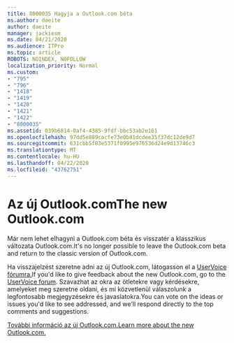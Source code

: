 ```yaml
---
title: 8000035 Hagyja a Outlook.com béta
ms.author: daeite
author: daeite
manager: jackiesm
ms.date: 04/21/2020
ms.audience: ITPro
ms.topic: article
ROBOTS: NOINDEX, NOFOLLOW
localization_priority: Normal
ms.custom:
- "795"
- "796"
- "1418"
- "1419"
- "1420"
- "1421"
- "1422"
- "8000035"
ms.assetid: 039b6814-0af4-4385-9fdf-bbc53ab2e161
ms.openlocfilehash: 97dd5e889cacfe73e0b81dcdee35f37dc12de9d7
ms.sourcegitcommit: 631cbb5f03e5371f0995e976536d24e9d13746c3
ms.translationtype: MT
ms.contentlocale: hu-HU
ms.lasthandoff: 04/22/2020
ms.locfileid: "43762751"
---
```

# <a name="the-new-outlookcom"></a><span data-ttu-id="9a586-102">Az új Outlook.com</span><span class="sxs-lookup"><span data-stu-id="9a586-102">The new Outlook.com</span></span>

<span data-ttu-id="9a586-103">Már nem lehet elhagyni a Outlook.com béta és visszatér a klasszikus változata Outlook.com.</span><span class="sxs-lookup"><span data-stu-id="9a586-103">It's no longer possible to leave the Outlook.com beta and return to the classic version of Outlook.com.</span></span>
  
<span data-ttu-id="9a586-104">Ha visszajelzést szeretne adni az új Outlook.com, látogasson el a [UserVoice fórumra.](https://go.microsoft.com/fwlink/p/?linkid=851599)</span><span class="sxs-lookup"><span data-stu-id="9a586-104">If you'd like to give feedback about the new Outlook.com, go to the [UserVoice forum](https://go.microsoft.com/fwlink/p/?linkid=851599).</span></span> <span data-ttu-id="9a586-105">Szavazhat az okra az ötletekre vagy kérdésekre, amelyeket meg szeretne oldani, és mi közvetlenül válaszolunk a legfontosabb megjegyzésekre és javaslatokra.</span><span class="sxs-lookup"><span data-stu-id="9a586-105">You can vote on the ideas or issues you'd like to see addressed, and we'll respond directly to the top comments and suggestions.</span></span>
  
[<span data-ttu-id="9a586-106">További információ az új Outlook.com.</span><span class="sxs-lookup"><span data-stu-id="9a586-106">Learn more about the new Outlook.com.</span></span>](https://go.microsoft.com/fwlink/p/?linkid=874356)
  